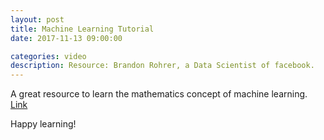 ```yaml
---
layout: post
title: Machine Learning Tutorial
date: 2017-11-13 09:00:00

categories: video
description: Resource: Brandon Rohrer, a Data Scientist of facebook. 
---
```


A great resource to learn the mathematics concept of machine learning. [Link](https://www.youtube.com/user/BrandonRohrer/videos)

Happy learning! 
